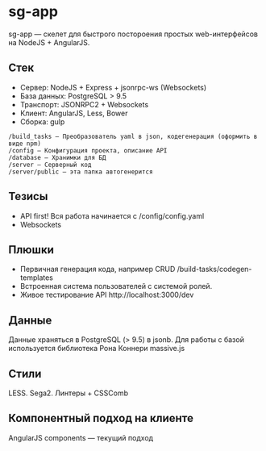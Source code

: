 # sg-app
sg-app — скелет для быстрого постороения простых web-интерфейсов на NodeJS + AngularJS.

## Стек
+ Сервер: NodeJS + Express + jsonrpc-ws (Websockets)
+ База данных: PostgreSQL > 9.5
+ Транспорт: JSONRPC2 + Websockets
+ Клиент: AngularJS, Less, Bower
+ Сборка: gulp

```
/build_tasks — Преобразователь yaml в json, кодегенерация (оформить в виде npm)
/config — Конфигурация проекта, описание API
/database — Хранимки для БД
/server — Серверный код
/server/public — эта папка автогенерится
```

## Тезисы
+ API first! Вся работа начинается с /config/config.yaml
+ Websockets

## Плюшки
+ Первичная генерация кода, например CRUD /build-tasks/codegen-templates
+ Встроенная система пользователей с системой ролей.
+ Живое тестирование API http://localhost:3000/dev

## Данные
Данные храняться в PostgreSQL (> 9.5) в jsonb.
Для работы с базой используется библиотека Рона Коннери massive.js

## Стили
LESS. Sega2. Линтеры + CSSComb

## Компонентный подход на клиенте
AngularJS components — текущий подход

